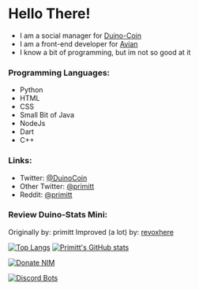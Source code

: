 # Hello There!


- I am a social manager for [Duino-Coin](https://duinocoin.com)
- I am a front-end developer for [Avian](https://avn.network)
- I know a bit of programming, but im not so good at it

### Programming Languages:
- Python
- HTML
- CSS
- Small Bit of Java
- NodeJs
- Dart
- C++

### Links:
- Twitter: <a href="https://twitter.com/DuinoCoin" target="_blank">@DuinoCoin</a>
- Other Twitter: <a href="https://twitter.com/primitt" target="_blank">@primitt</a>
- Reddit: <a href="https://reddit.com/u/primitt" target="_blank">@primitt</a>


### Review Duino-Stats Mini:
Originally by: primitt
Improved (a lot) by: [revoxhere](https://github.com/revoxhere)


[![Top Langs](https://github-readme-stats.vercel.app/api/top-langs/?username=anuraghazra)](https://github.com/anuraghazra/github-readme-stats) [![Primitt's GitHub stats](https://github-readme-stats.vercel.app/api?username=primitt)](https://github.com/anuraghazra/github-readme-stats)









[![Donate NIM](https://www.nimiq.com/accept-donations/img/donationBtnImg/light-blue-small.svg)](https://wallet.nimiq.com/nimiq:NQ88Q9ME470X8KY8HXQGJ96N6FHR8G0BEDMH)


[![Discord Bots](https://top.gg/api/widget/876506340112076801.svg)](https://top.gg/bot/876506340112076801)
